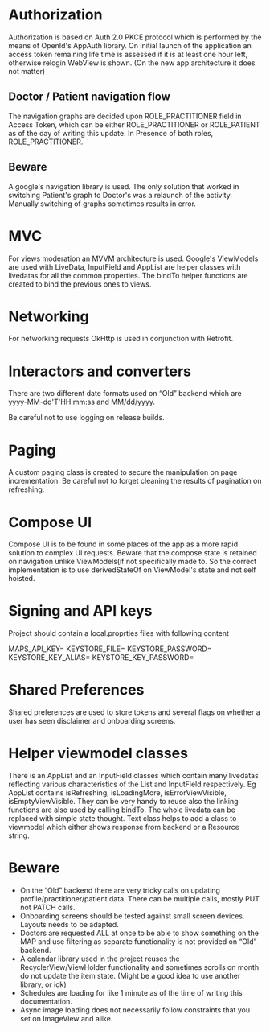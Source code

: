 # Authorization
Authorization is based on Auth 2.0 PKCE protocol which is performed by the means of OpenId's AppAuth library.
On initial launch of the application an access token remaining life time is assessed if it is at least one hour left, otherwise relogin WebView is shown. (On the new app architecture it does not matter)
## Doctor / Patient navigation flow
The navigation graphs are decided upon ROLE_PRACTITIONER field in Access Token, which can be either ROLE_PRACTITIONER or ROLE_PATIENT as of the day of writing this update. In Presence of both roles, ROLE_PRACTITIONER.
## Beware
A google's navigation library is used. The only solution that worked in switching Patient's graph to Doctor's was a relaunch of the activity. Manually switching of graphs sometimes results in error.
# MVC
For views moderation an MVVM architecture is used. Google's ViewModels are used with LiveData, InputField and AppList are helper classes with livedatas for all the common properties. The bindTo helper functions are created to bind the previous ones to views.
# Networking
For networking requests OkHttp is used in conjunction with Retrofit.
# Interactors and converters
There are two different date formats used on “Old” backend which are yyyy-MM-dd'T'HH:mm:ss and MM/dd/yyyy.

Be careful not to use logging on release builds.
# Paging
A custom paging class is created to secure the manipulation on page incrementation. Be careful not to forget cleaning the results of pagination on refreshing.
# Compose UI
Compose UI is to be found in some places of the app as a more rapid solution to complex UI requests. Beware that the compose state is retained on navigation unlike ViewModels(if not specifically made to. So the correct implementation is to use derivedStateOf on ViewModel's state and not self hoisted.
# Signing and API keys
Project should contain a local.proprties files with following content

MAPS_API_KEY=
KEYSTORE_FILE=
KEYSTORE_PASSWORD=
KEYSTORE_KEY_ALIAS=
KEYSTORE_KEY_PASSWORD=

# Shared Preferences
Shared preferences are used to store tokens and several flags on whether a user has seen disclaimer and onboarding screens.
# Helper viewmodel classes
There is an AppList and an InputField classes which contain many livedatas reflecting various characteristics of the List and InputField respectively. Eg AppList contains isRefreshing, isLoadingMore, isErrorViewVisible, isEmptyViewVisible. They can be very handy to reuse also the linking functions are also used by calling bindTo. The whole livedata can be replaced with simple state thought.
Text class helps to add a class to viewmodel which either shows response from backend or a Resource string.
# Beware
* On the “Old” backend there are very tricky calls on updating profile/practitioner/patient data. There can be multiple calls, mostly PUT not PATCH calls.
* Onboarding screens should be tested against small screen devices. Layouts needs to be adapted.
* Doctors are requested ALL at once to be able to show something on the MAP and use filtering as separate functionality is not provided on “Old” backend.
* A calendar library used in the project reuses the RecyclerView/ViewHolder functionality and sometimes scrolls on month do not update the item state. (Might be a good idea to use another library, or idk)
* Schedules are loading for like 1 minute as of the time of writing this documentation.
* Async image loading does not necessarily follow constraints that you set on ImageView and alike.

